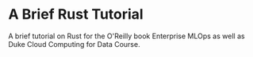 # A Brief Rust Tutorial
A brief tutorial on Rust for the O'Reilly book Enterprise MLOps as well as Duke Cloud Computing for Data Course.
